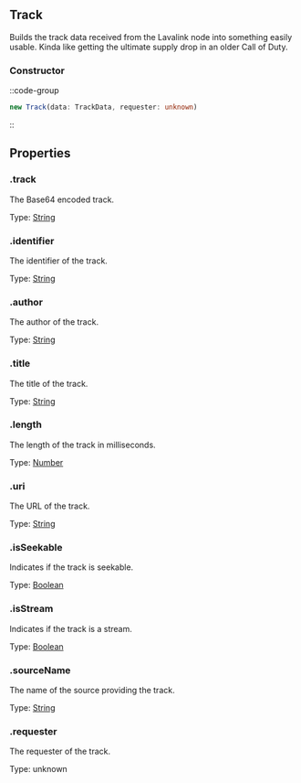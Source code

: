 ## Track

Builds the track data received from the Lavalink node into something easily usable. Kinda like getting the ultimate supply drop in an older Call of Duty.

### Constructor 
::code-group
```ts 
new Track(data: TrackData, requester: unknown)
```
::

## Properties

### .track
The Base64 encoded track.

Type: [String](https://developer.mozilla.org/en-US/docs/Web/JavaScript/Reference/Global_Objects/String)

### .identifier
The identifier of the track.

Type: [String](https://developer.mozilla.org/en-US/docs/Web/JavaScript/Reference/Global_Objects/String)

### .author
The author of the track.

Type: [String](https://developer.mozilla.org/en-US/docs/Web/JavaScript/Reference/Global_Objects/String)


### .title
The title of the track.

Type: [String](https://developer.mozilla.org/en-US/docs/Web/JavaScript/Reference/Global_Objects/String)

### .length
The length of the track in milliseconds.

Type: [Number](https://developer.mozilla.org/en-US/docs/Web/JavaScript/Reference/Global_Objects/Number)

### .uri
The URL of the track.

Type: [String](https://developer.mozilla.org/en-US/docs/Web/JavaScript/Reference/Global_Objects/String)

### .isSeekable
Indicates if the track is seekable.

Type: [Boolean](https://developer.mozilla.org/en-US/docs/Web/JavaScript/Reference/Global_Objects/Boolean)

### .isStream
Indicates if the track is a stream.

Type: [Boolean](https://developer.mozilla.org/en-US/docs/Web/JavaScript/Reference/Global_Objects/Boolean)

### .sourceName
The name of the source providing the track.

Type: [String](https://developer.mozilla.org/en-US/docs/Web/JavaScript/Reference/Global_Objects/String)

### .requester
The requester of the track.

Type: unknown